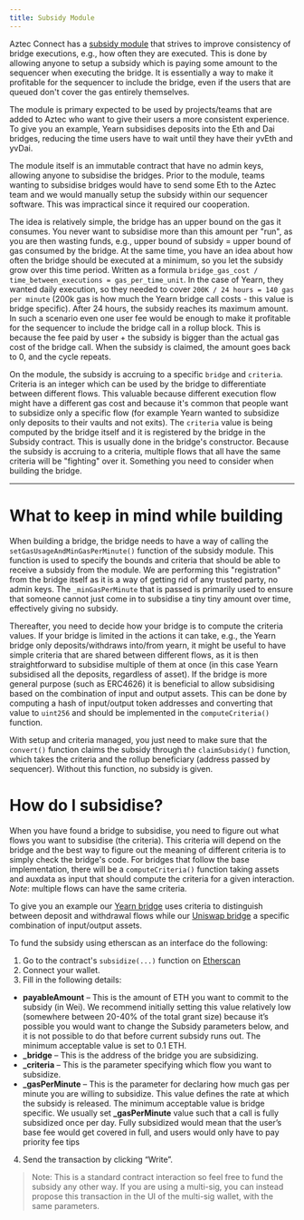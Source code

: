 ```yaml
---
title: Subsidy Module
---
```


Aztec Connect has a [subsidy module](https://etherscan.io/address/0xABc30E831B5Cc173A9Ed5941714A7845c909e7fA) that strives to improve consistency of bridge executions, e.g., how often they are executed. This is done by allowing anyone to setup a subsidy which is paying some amount to the sequencer when executing the bridge. It is essentially a way to make it profitable for the sequencer to include the bridge, even if the users that are queued don't cover the gas entirely themselves. 

The module is primary expected to be used by projects/teams that are added to Aztec who want to give their users a more consistent experience. To give you an example, Yearn subsidises deposits into the Eth and Dai bridges, reducing the time users have to wait until they have their yvEth and yvDai.

The module itself is an immutable contract that have no admin keys, allowing anyone to subsidise the bridges. Prior to the module, teams wanting to subsidise bridges would have to send some Eth to the Aztec team and we would manually setup the subsidy within our sequencer software. This was impractical since it required our cooperation.

The idea is relatively simple, the bridge has an upper bound on the gas it consumes. You never want to subsidise more than this amount per "run", as you are then wasting funds, e.g., upper bound of subsidy = upper bound of gas consumed by the bridge. At the same time, you have an idea about how often the bridge should be executed at a minimum, so you let the subsidy grow over this time period. Written as a formula `bridge_gas_cost / time_between_executions = gas_per_time_unit`. In the case of Yearn, they wanted daily execution, so they needed to cover `200K / 24 hours = 140 gas per minute` (200k gas is how much the Yearn bridge call costs - this value is bridge specific). After 24 hours, the subsidy reaches its maximum amount. In such a scenario even one user fee would be enough to make it profitable for the sequencer to include the bridge call in a rollup block. This is because the fee paid by user + the subsidy is bigger than the actual gas cost of the bridge call. When the subsidy is claimed, the amount goes back to 0, and the cycle repeats. 

On the module, the subsidy is accruing to a specific `bridge` and `criteria`. Criteria is an integer which can be used by the bridge to differentiate between different flows. This valuable because different execution flow might have a different gas cost and because it's common that people want to subsidize only a specific flow (for example Yearn wanted to subsidize only deposits to their vaults and not exits). The `criteria` value is being computed by the bridge itself and it is registered by the bridge in the Subsidy contract. This is usually done in the bridge's constructor. Because the subsidy is accruing to a criteria, multiple flows that all have the same criteria will be "fighting" over it. Something you need to consider when building the bridge. 


---
# What to keep in mind while building
When building a bridge, the bridge needs to have a way of calling the `setGasUsageAndMinGasPerMinute()` function of the subsidy module. This function is used to specify the bounds and criteria that should be able to receive a subsidy from the module. We are performing this "registration" from the bridge itself as it is a way of getting rid of any trusted party, no admin keys. The `_minGasPerMinute` that is passed is primarily used to ensure that someone cannot just come in to subsidise a tiny tiny amount over time, effectively giving no subsidy.

Thereafter, you need to decide how your bridge is to compute the criteria values. If your bridge is limited in the actions it can take, e.g., the Yearn bridge only deposits/withdraws into/from yearn, it might be useful to have simple criteria that are shared between different flows, as it is then straightforward to subsidise multiple of them at once (in this case Yearn subsidised all the deposits, regardless of asset). If the bridge is more general purpose (such as ERC4626) it is beneficial to allow subsidising based on the combination of input and output assets. This can be done by computing a hash of input/output token addresses and converting that value to `uint256` and should be implemented in the `computeCriteria()` function.

With setup and criteria managed, you just need to make sure that the `convert()` function claims the subsidy through the `claimSubsidy()` function, which takes the criteria and the rollup beneficiary (address passed by sequencer). Without this function, no subsidy is given. 

# How do I subsidise?
When you have found a bridge to subsidise, you need to figure out what flows you want to subsidise (the criteria). This criteria will depend on the bridge and the best way to figure out the meaning of different criteria is to simply check the bridge's code. 
For bridges that follow the base implementation, there will be a `computeCriteria()` function taking assets and auxdata as input that should compute the criteria for a given interaction. *Note*: multiple flows can have the same criteria.


To give you an example our [Yearn bridge](https://github.com/AztecProtocol/aztec-connect-bridges/blob/master/src/bridges/yearn/YearnBridge.sol) uses criteria to distinguish between deposit and withdrawal flows while our [Uniswap bridge](https://github.com/AztecProtocol/aztec-connect-bridges/blob/master/src/bridges/uniswap/UniswapBridge.sol)  a specific combination of input/output assets.

To fund the subsidy using etherscan as an interface do the following:

1. Go to the contract's `subsidize(...)` function on [Etherscan](https://etherscan.io/address/0xabc30e831b5cc173a9ed5941714a7845c909e7fa#writeContract#F5)
2. Connect your wallet.
3. Fill in the following details:

  - **payableAmount** – This is the amount of ETH you want to commit to the subsidy (in Wei). We recommend initially setting this value relatively low (somewhere between 20-40% of the total grant size) because it’s possible you would want to change the Subsidy parameters below, and it is not possible to do that before current subsidy runs out. The minimum acceptable value is set to 0.1 ETH.
  - **\_bridge** – This is the address of the bridge you are subsidizing.
  - **\_criteria** – This is the parameter specifying which flow you want to subsidize.
  - **\_gasPerMinute** – This is the parameter for declaring how much gas per minute you are willing to subsidize. This value defines the rate at which the subsidy is released. The minimum acceptable value is bridge specific. We usually set **\_gasPerMinute** value such that a call is fully subsidized once per day. Fully subsidized would mean that the user’s base fee would get covered in full, and users would only have to pay priority fee tips

4. Send the transaction by clicking “Write”.

> Note: This is a standard contract interaction so feel free to fund the subsidy any other way.
> If you are using a multi-sig, you can instead propose this transaction in the UI of the multi-sig wallet, with the same parameters.